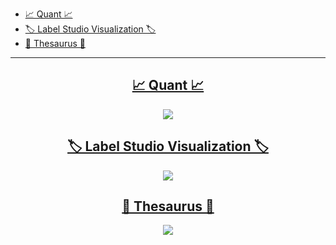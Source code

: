 - [📈 Quant 📈](#-quant-)
- [🏷️ Label Studio Visualization 🏷️](#️-label-studio-visualization-️)
- [🔎 Thesaurus 🔎](#-thesaurus-)

---

<div align=center>

## [📈 Quant 📈](https://github.com/Zerohertz/Streamlit-Quant)

<img src="https://github-production-user-asset-6210df.s3.amazonaws.com/42334717/292893636-6a9feff9-455d-4437-9415-a67cb5750063.gif">
</div>

<div align=center>

## [🏷️ Label Studio Visualization 🏷️](label-studio-visualization)

<img src="https://github.com/Zerohertz/Zerohertz/assets/42334717/999224af-3ac6-4f4f-a463-8632589834ad">
</div>


<div align=center>

## [🔎 Thesaurus 🔎](thesaurus)

<img src="https://github.com/Zerohertz/Zerohertz/assets/42334717/27c55ed3-93c7-4d32-9b3b-5aa7a3d514b7">
</div>